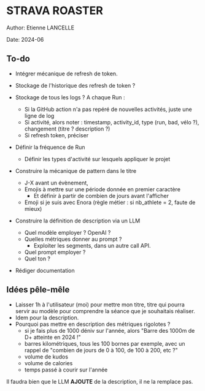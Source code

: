 # STRAVA ROASTER
Author: Etienne LANCELLE 

Date: 2024-06

## To-do

- Intégrer mécanique de refresh de token.
- Stockage de l'historique des refresh de token ?
- Stockage de tous les logs ? A chaque Run :
    - Si la GitHub action n'a pas repéré de nouvelles activités, juste une ligne de log
    - Si activité, alors noter : timestamp, activity_id, type (run, bad, vélo ?), changement (titre ? description ?)
    - Si refresh token, préciser
- Définir la fréquence de Run
    - Définir les types d'activité sur lesquels appliquer le projet
- Construire la mécanique de pattern dans le titre
    - J-X avant un évènement, 
    - Emojis à mettre sur une période donnée en premier caractère
        - Et définir à partir de combien de jours avant l'afficher
    - Emoji si je suis avec Enora (règle métier : si nb_athlete = 2, faute de mieux)
- Construire la définition de description via un LLM
    - Quel modèle employer ? OpenAI ?
    - Quelles métriques donner au prompt ?
        - Exploiter les segments, dans un autre call API.
    - Quel prompt employer ?
    - Quel ton ?

- Rédiger documentation

## Idées pêle-mêle

- Laisser 1h à l'utilisateur (moi) pour mettre mon titre, titre qui pourra servir au modèle pour comprendre la séance que je souhaitais réaliser.
- Idem pour la description.
- Pourquoi pas mettre en description des métriques rigolotes ? 
    - si je fais plus de 1000 déniv sur l'année, alors "Barre des 1000m de D+ atteinte en 2024 !"
    - barres kilométriques, tous les 100 bornes par exemple, avec un rappel de "combien de jours de 0 à 100, de 100 à 200, etc ?"
    - volume de kudos
    - volume de calories
    - temps passé à courir sur l'année

Il faudra bien que le LLM **AJOUTE** de la description, il ne la remplace pas.
